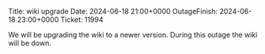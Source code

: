 Title: wiki upgrade
Date: 2024-06-18 21:00+0000
OutageFinish: 2024-06-18 23:00+0000
Ticket: 11994

We will be upgrading the wiki to a newer version.
During this outage the wiki will be down.
